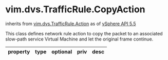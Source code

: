 vim.dvs.TrafficRule.CopyAction
==============================
inherits from [vim.dvs.TrafficRule.Action](docs/vim.dvs.TrafficRule.Action.md)
as of [vSphere API 5.5](vim.version.md#vim.version.version9)


This class defines network rule action to copy the packet to an    associated slow-path service Virtual Machine and let the original    frame continue.

| property | type | optional | priv | desc |
|:---------|:-----|:---------|:-----|:-----|



